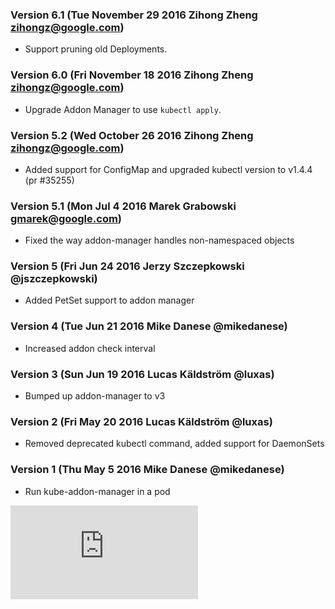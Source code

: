 ### Version 6.1 (Tue November 29 2016 Zihong Zheng <zihongz@google.com>)
 - Support pruning old Deployments.

### Version 6.0 (Fri November 18 2016 Zihong Zheng <zihongz@google.com>)
 - Upgrade Addon Manager to use `kubectl apply`.

### Version 5.2 (Wed October 26 2016 Zihong Zheng <zihongz@google.com>)
 - Added support for ConfigMap and upgraded kubectl version to v1.4.4 (pr #35255)

### Version 5.1 (Mon Jul 4 2016 Marek Grabowski <gmarek@google.com>)
 - Fixed the way addon-manager handles non-namespaced objects

### Version 5 (Fri Jun 24 2016 Jerzy Szczepkowski @jszczepkowski)
 - Added PetSet support to addon manager

### Version 4 (Tue Jun 21 2016 Mike Danese @mikedanese)
 - Increased addon check interval

### Version 3 (Sun Jun 19 2016 Lucas Käldström @luxas)
 - Bumped up addon-manager to v3

### Version 2 (Fri May 20 2016 Lucas Käldström @luxas)
 - Removed deprecated kubectl command, added support for DaemonSets

### Version 1 (Thu May 5 2016 Mike Danese @mikedanese)
 - Run kube-addon-manager in a pod


[![Analytics](https://kubernetes-site.appspot.com/UA-36037335-10/GitHub/cluster/addons/addon-manager/CHANGELOG.md?pixel)]()
